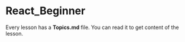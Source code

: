 # React_Beginner
Every lesson has a **Topics.md** file. You can read it to get content of the lesson.
